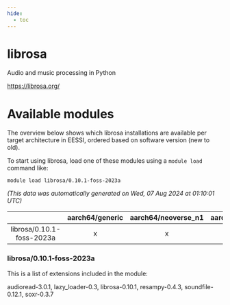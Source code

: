 ```yaml
---
hide:
  - toc
---
```


librosa
=======


Audio and music processing in Python

https://librosa.org/
# Available modules


The overview below shows which librosa installations are available per target architecture in EESSI, ordered based on software version (new to old).

To start using librosa, load one of these modules using a `module load` command like:

```shell
module load librosa/0.10.1-foss-2023a
```

*(This data was automatically generated on Wed, 07 Aug 2024 at 01:10:01 UTC)*  

| |aarch64/generic|aarch64/neoverse_n1|aarch64/neoverse_v1|x86_64/generic|x86_64/amd/zen2|x86_64/amd/zen3|x86_64/amd/zen4|x86_64/intel/haswell|x86_64/intel/skylake_avx512|
| :---: | :---: | :---: | :---: | :---: | :---: | :---: | :---: | :---: | :---: |
|librosa/0.10.1-foss-2023a|x|x|x|x|x|x|x|x|x|


### librosa/0.10.1-foss-2023a

This is a list of extensions included in the module:

audioread-3.0.1, lazy_loader-0.3, librosa-0.10.1, resampy-0.4.3, soundfile-0.12.1, soxr-0.3.7